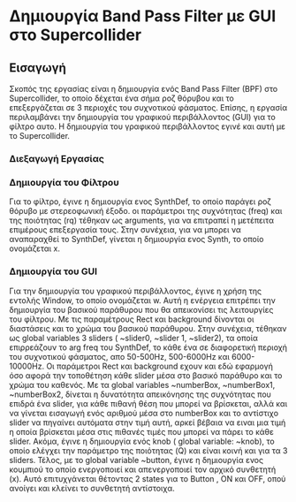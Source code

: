 # Δημιουργία Band Pass Filter με GUI στο Supercollider

## Εισαγωγή

Σκοπός της εργασίας είναι η δημιουργία ενός Band Pass Filter (BPF) στο Supercollider, το οποίο δέχεται ένα σήμα ροζ θόρυβου και το επεξεργάζεται σε 3 περιοχές του συχνοτικού φάσματος. Επίσης, η εργασία περιλαμβάνει την δημιουργία του γραφικού περιβάλλοντος (GUI) για το φίλτρο αυτο. Η δημιουργία του γραφικού περιβάλλοντος εγινέ και αυτή με το Supercollider. 

### Διεξαγωγή Εργασίας
### Δημιουργία του Φίλτρου

Για το φίλτρο, έγινε η δημιουργία ενος SynthDef, το οποίο παράγει ροζ θόρυβο με στερεοφωνική έξοδο. οι παράμετροι της συχνότητας (freq) και της ποιότητας (rq) τέθηκαν ως arguments, για να επιτραπεί η μετέπειτα επιμέρους επεξεργασία τους. Στην συνέχεια, για να μπορει να αναπαραχθεί το SynthDef, γίνεται η δημιουργία ενος Synth, το οποίο ονομάζεται x. 
### Δημιουργία του GUI

  Για την δημιουργία του γραφικού περιβάλλοντος, έγινε η χρήση της εντολής Window, το οποίο ονoμάζεται w. Αυτή η ενέργεια επιτρέπει την δημιουργία του βασικού παράθυρου που θα απεικονίσει τις λειτουργίες του φίλτρου. Με τις παραμέτρους Rect και background δίνονται οι διαστάσεις και το χρώμα του βασικού παράθυρου. 
  Στην συνέχεια, τέθηκαν ως global variables 3 sliders ( ~slider0, ~slider 1, ~slider2), τα οποία επιρρεάζουν το arg freq του SynthDef, το κάθε ένα σε διαφορετική περιοχή του συχνοτικού φάσματος, απο 50-500Hz, 500-6000Hz και 6000-10000Hz. Οι παράμετροι Rect και background εχουν και εδώ εφαρμογή όσο αφορά την τοποθέτηση κάθε slider μέσα στο βασικό παράθυρο και το χρώμα του καθενός. 
  Με τα global variables ~numberBox, ~numberBox1, ~numberBox2, δίνεται η δυνατότητα απεικόνησης της συχνότητας που επιδρά ένα slider, για κάθε πιθανή θέση που μπορεί να βρίσκεται, αλλά και να γίνεται εισαγωγή ενός αριθμού μέσα στο numberBox και το αντίστιχο slider να πηγαίνει αυτόματα στην τιμή αυτή, αρκεί βέβαια να ειναι μια τιμή η οποία βρίσκεται μέσα στις πιθανές τιμές που μπορεί να πάρει το κάθε slider. 
  Ακόμα, έγινε η δημιουργία ενός knob ( global variable: ~knob), το οποίο ελέγχει την παράμετρο της ποιότητας (Q) και είναι κοινή και για τα 3 sliders. 
  Τέλος, με το global variable ~button, έγινε η δημιουργία ενος κουμπιού το οποίο ενεργοποιεί και απενεργοποιεί τον αρχικό συνθετητή (x). Αυτό επιτυχγάνεται θέτοντας 2 states για το Button , ON και OFF, οπού ανοίγει και κλείνει το συνθετητή αντίστοιχα. 
